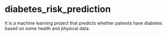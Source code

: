 # diabetes_risk_prediction

It is a machine learning project that predicts whether patients have diabetes based on some health and physical data.
